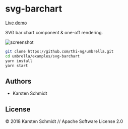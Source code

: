 # svg-barchart

[Live demo](http://demo.thi.ng/umbrella/svg-barchart/)

SVG bar chart component & one-off rendering.

![screenshot](https://raw.githubusercontent.com/thi-ng/umbrella/master/assets/screenshots/svg-barchart.png)

```bash
git clone https://github.com/thi-ng/umbrella.git
cd umbrella/examples/svg-barchart
yarn install
yarn start
```

## Authors

- Karsten Schmidt

## License

&copy; 2018 Karsten Schmidt // Apache Software License 2.0
